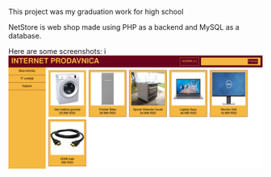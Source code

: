 This project was my graduation work for high school

NetStore is web shop made using PHP as a backend and MySQL as a database.

Here are some screenshots:
i![start page](screenshots/main.png?raw=true "Title")
